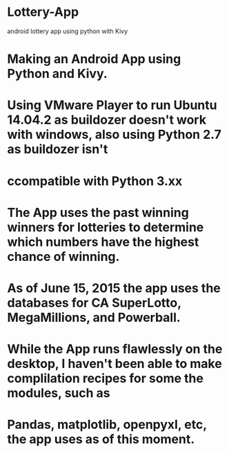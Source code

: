 # Lottery-App
android lottery app using python with Kivy

# Making an Android App using Python and Kivy.
# Using VMware Player to run Ubuntu 14.04.2 as buildozer doesn't work with windows, also using Python 2.7 as buildozer isn't
# ccompatible with Python 3.xx
# The App uses the past winning winners for lotteries to determine which numbers have the highest chance of winning.
# As of June 15, 2015 the app uses the databases for CA SuperLotto, MegaMillions, and Powerball.
# While the App runs flawlessly on the desktop, I haven't been able to make complilation recipes for some the modules, such as
# Pandas, matplotlib, openpyxl, etc, the app uses as of this moment.
